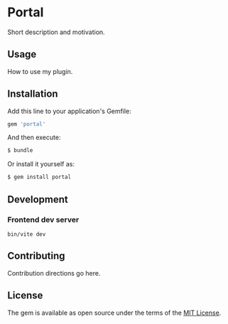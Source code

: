 # Portal
Short description and motivation.

## Usage
How to use my plugin.

## Installation
Add this line to your application's Gemfile:

```ruby
gem 'portal'
```

And then execute:
```bash
$ bundle
```

Or install it yourself as:
```bash
$ gem install portal
```

## Development

### Frontend dev server

```
bin/vite dev
```
## Contributing
Contribution directions go here.

## License
The gem is available as open source under the terms of the [MIT License](https://opensource.org/licenses/MIT).

